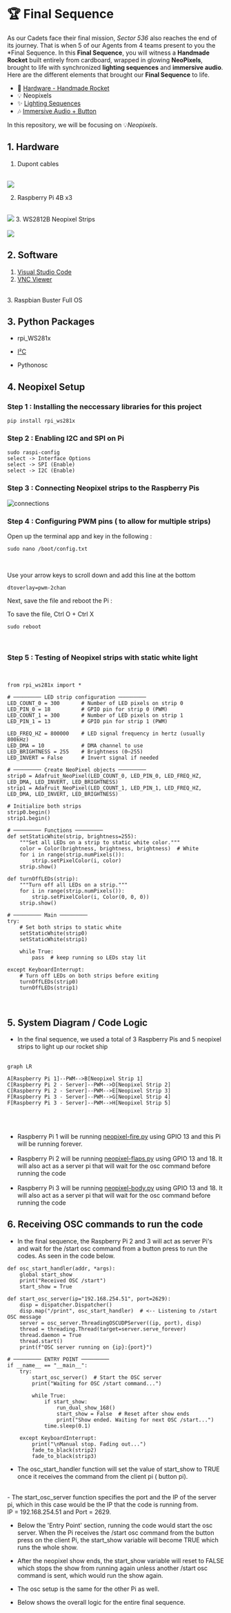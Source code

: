 #  🏆 Final Sequence

As our Cadets face their final mission, *Sector 536* also reaches the end of its journey. That is when 5 of our Agents from 4 teams present to you the *Final Sequence. In this **Final Sequence**, you will witness a **Handmade Rocket** built entirely from cardboard, wrapped in glowing **NeoPixels**, brought to life with synchronized **lighting sequences** and **immersive audio**. Here are the different elements that brought our **Final Sequence** to life.

- 🚀 [Hardware - Handmade Rocket](https://github.com/Nixx-Goh/EGL314-Project-Lumen-Team-D/blob/6a936cd8a024c36ecc09ec25733163bec46a1fd3/Final%20Sequence/README.md)
- 💡 Neopixels
- ✨ [Lighting Sequences](https://github.com/YHLeong/EGL314_TeamC/tree/main/Final/Final%20lighting%20sequence/final%20lighting%20sequence.md)
- 🎶 [Immersive Audio + Button](https://github.com/Kean-en/TeamA-Egl314/tree/9e6a83c4c6c1ec6db7fd967705fbe311cad5f8f9/Code/Final%20Sequence/Final_button.md)

In this repository, we will be focusing on 💡*Neopixels*.


## 1. Hardware

1. Dupont cables <br>
<br> 
<img src="./images/dupont.png">

2. Raspberry Pi 4B x3 <br>
<br>
<img src="./images/rpi.png">
3. WS2812B Neopixel Strips <br>
<br>
<img src="./images/neopixels.png">

## 2. Software
1. [Visual Studio Code](https://code.visualstudio.com/download)
2. [VNC Viewer](https://www.realvnc.com/en/connect/download/viewer/)
<br>
3. Raspbian Buster Full OS

## 3. Python Packages 
- rpi_WS281x 
* [I²C](https://docs.arduino.cc/learn/communication/wire/)
- Pythonosc

## 4. Neopixel Setup

<h3>
Step 1 : Installing the neccessary libraries for this project 
</h3>

```
pip install rpi_ws281x
```
<h3>
Step 2 : Enabling I2C and SPI on Pi 
</h3>

```
sudo raspi-config
select -> Interface Options 
select -> SPI (Enable)
select -> I2C (Enable)
```

<h3>
Step 3 : Connecting Neopixel strips to the Raspberry Pis
</h3>

![connections](/Final%20Sequence-Neopixels/images/connections.png)

<h3>
Step 4 : Configuring PWM pins ( to allow for multiple strips)
</h3>
Open up the terminal app and key in the following :

<br>

```
sudo nano /boot/config.txt
```
</br>

Use your arrow keys to scroll down and add this line at the bottom
```
dtoverlay=pwm-2chan
```

Next, save the file and reboot the Pi  :

To save the file, Ctrl O + Ctrl X
<br>

```
sudo reboot
```
</br>

<h3>
Step 5 : Testing of Neopixel strips with static white light
</h3>
<br>

```
from rpi_ws281x import *

# ───────── LED strip configuration ─────────
LED_COUNT_0 = 300       # Number of LED pixels on strip 0
LED_PIN_0 = 18          # GPIO pin for strip 0 (PWM)
LED_COUNT_1 = 300       # Number of LED pixels on strip 1
LED_PIN_1 = 13          # GPIO pin for strip 1 (PWM)

LED_FREQ_HZ = 800000    # LED signal frequency in hertz (usually 800kHz)
LED_DMA = 10            # DMA channel to use
LED_BRIGHTNESS = 255    # Brightness (0–255)
LED_INVERT = False      # Invert signal if needed

# ───────── Create NeoPixel objects ─────────
strip0 = Adafruit_NeoPixel(LED_COUNT_0, LED_PIN_0, LED_FREQ_HZ, LED_DMA, LED_INVERT, LED_BRIGHTNESS)
strip1 = Adafruit_NeoPixel(LED_COUNT_1, LED_PIN_1, LED_FREQ_HZ, LED_DMA, LED_INVERT, LED_BRIGHTNESS)

# Initialize both strips
strip0.begin()
strip1.begin()

# ───────── Functions ─────────
def setStaticWhite(strip, brightness=255):
    """Set all LEDs on a strip to static white color."""
    color = Color(brightness, brightness, brightness)  # White
    for i in range(strip.numPixels()):
        strip.setPixelColor(i, color)
    strip.show()

def turnOffLEDs(strip):
    """Turn off all LEDs on a strip."""
    for i in range(strip.numPixels()):
        strip.setPixelColor(i, Color(0, 0, 0))
    strip.show()

# ───────── Main ─────────
try:
    # Set both strips to static white
    setStaticWhite(strip0)
    setStaticWhite(strip1)

    while True:
        pass  # keep running so LEDs stay lit

except KeyboardInterrupt:
    # Turn off LEDs on both strips before exiting
    turnOffLEDs(strip0)
    turnOffLEDs(strip1)

```
</br>


## 5. System Diagram / Code Logic

- In the final sequence, we used a total of 3 Raspberry Pis and 5 neopixel strips to light up our rocket ship
<br></br>

```mermaid
graph LR

A[Raspberry Pi 1]--PWM-->B[Neopixel Strip 1] 
C[Raspberry Pi 2 - Server]--PWM-->D[Neopixel Strip 2] 
C[Raspberry Pi 2 - Server]--PWM-->E[Neopixel Strip 3]
F[Raspberry Pi 3 - Server]--PWM-->G[Neopixel Strip 4] 
F[Raspberry Pi 3 - Server]--PWM-->H[Neopixel Strip 5]

```
<br></br>
- Raspberry Pi 1 will be running <a href="/Final Sequence-Neopixels/neopixel-fire.py">neopixel-fire.py</a> using GPIO 13 and this Pi will be running forever.
<br></br>
- Raspberry Pi 2 will be running <a href="/Final Sequence-Neopixels/neopixel-flaps.py">neopixel-flaps.py</a> using GPIO 13 and 18. It will also act as a server pi that will wait for the osc command before running the code
<br></br>
- Raspberry Pi 3 will be running <a href="/Final Sequence-Neopixels/neopixel-body.py">neopixel-body.py</a> using GPIO 13 and 18. It will also act as a server pi that will wait for the osc command before running the code

## 6. Receiving OSC commands to run the code
- In the final sequence, the Raspberry Pi 2 and 3 will act as server Pi's and wait for the /start osc command from a button press to run the codes. As seen in the code below.


``` 
def osc_start_handler(addr, *args):
    global start_show
    print("Received OSC /start")
    start_show = True

def start_osc_server(ip="192.168.254.51", port=2629):
    disp = dispatcher.Dispatcher()
    disp.map("/print", osc_start_handler)  # <-- Listening to /start OSC message
    server = osc_server.ThreadingOSCUDPServer((ip, port), disp)
    thread = threading.Thread(target=server.serve_forever)
    thread.daemon = True
    thread.start()
    print(f"OSC server running on {ip}:{port}")

# ───────── ENTRY POINT ─────────
if __name__ == "__main__":
    try:
        start_osc_server()  # Start the OSC server
        print("Waiting for OSC /start command...")

        while True:
            if start_show:
                run_dual_show_168()
                start_show = False  # Reset after show ends
                print("Show ended. Waiting for next OSC /start...")
            time.sleep(0.1)

    except KeyboardInterrupt:
        print("\nManual stop. Fading out...")
        fade_to_black(strip2)
        fade_to_black(strip3)
```

- The osc_start_handler function will set the value of start_show to TRUE once it receives the command from the client pi ( button pi).
<br>
- The start_osc_server function specifies the port and the IP of the server pi, which in this case would be the IP that the code is running from. 
<br>IP = 192.168.254.51  and Port = 2629.


- Below the 'Entry Point' section, running the code would start the osc server. When the Pi receives the /start osc command from the button press on the client Pi, the start_show variable will become TRUE which runs the whole show.

- After the neopixel show ends, the start_show variable will reset to FALSE which stops the show from running again unless another /start osc command is sent, which would run the show again.

- The osc setup is the same for the other Pi as well.

- Below shows the overall logic for the entire final sequence.




